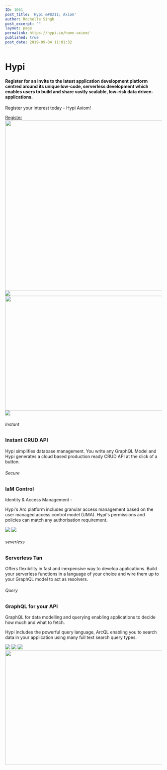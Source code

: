 ```yaml
---
ID: 1061
post_title: 'Hypi &#8211; Axiom'
author: Rochelle Singh
post_excerpt: ""
layout: page
permalink: https://hypi.io/home-axiom/
published: true
post_date: 2019-09-04 11:01:32
---
```

# Hypi

#### Register for an invite to the latest application development platform centred around its unique low-code, serverless development which enables users to build and share vastly scalable, low-risk data driven-applications.  
  
Register your interest today - Hypi Axiom! 

<a href="#axiom-form-register" role="button"> Register </a> <img width="867" height="548" src="https://hypi.io/wp-content/uploads/2019/04/SaaS-4.png" alt="" srcset="https://hypi.io/wp-content/uploads/2019/04/SaaS-4.png 867w, https://hypi.io/wp-content/uploads/2019/04/SaaS-4-300x190.png 300w, https://hypi.io/wp-content/uploads/2019/04/SaaS-4-768x485.png 768w, https://hypi.io/wp-content/uploads/2019/04/SaaS-4-158x100.png 158w, https://hypi.io/wp-content/uploads/2019/04/SaaS-4-127x80.png 127w, https://hypi.io/wp-content/uploads/2019/04/SaaS-4-394x249.png 394w" sizes="(max-width: 867px) 100vw, 867px" /> ![][1] <img width="768" height="368" src="https://hypi.io/wp-content/uploads/2018/10/purple@2x-768x368.png" alt="" srcset="https://hypi.io/wp-content/uploads/2018/10/purple@2x-768x368.png 768w, https://hypi.io/wp-content/uploads/2018/10/purple@2x-300x144.png 300w, https://hypi.io/wp-content/uploads/2018/10/purple@2x-1024x491.png 1024w" sizes="(max-width: 768px) 100vw, 768px" /> ![][2] 
###### Instant

### Instant CRUD API

Hypi simplifies database management. You write any GraphQL Model and Hypi generates a cloud based production ready CRUD API at the click of a button. 

###### Secure

### IaM Control

Identity & Access Management -   
  
Hypi's Arc platform includes granular access management based on the user managed access control model (UMA). Hypi's permissions and policies can match any authorisation requirement.

![][3] ![][2] 
###### severless

### Serverless Tan 

Offers flexibility in fast and inexpensive way to develop applications. Build your serverless functions in a language of your choice and wire them up to your GraphQL model to act as resolvers.

###### Query 

### GraphQL for your API

GraphQL for data modelling and querying enabling applications to decide how much and what to fetch.  
  
Hypi includes the powerful query language, ArcQL enabling you to search data in your application using many full text search query types.

![][3] ![][1] ![][1] <a href="hypi.io" data-elementor-open-lightbox=""> <img width="768" height="368" src="https://hypi.io/wp-content/uploads/2018/10/purple@2x-768x368.png" alt="" srcset="https://hypi.io/wp-content/uploads/2018/10/purple@2x-768x368.png 768w, https://hypi.io/wp-content/uploads/2018/10/purple@2x-300x144.png 300w, https://hypi.io/wp-content/uploads/2018/10/purple@2x-1024x491.png 1024w" sizes="(max-width: 768px) 100vw, 768px" /> </a>

 [1]: https://import.themovation.com/stratus/wp-content/uploads/2019/03/circle1.png ""
 [2]: https://import.themovation.com/stratus/wp-content/uploads/2019/04/SaaS-2.png ""
 [3]: https://import.themovation.com/stratus/wp-content/uploads/2019/04/SaaS-5.png ""